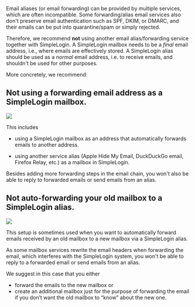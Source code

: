 Email aliases (or email forwarding) can be provided by multiple services, which are often incompatible. Some forwarding/alias email services also don't preserve email authentication such as SPF, DKIM, or DMARC, and their emails can be put into quarantine/spam or simply rejected.

Therefore, we recommend **not** using another email alias/forwarding service together with SimpleLogin. A SimpleLogin mailbox needs to be a *final* email address, i.e., where emails are effectively stored. A SimpleLogin alias should be used as a *normal* email address, i.e. to receive emails, and shouldn't be used for other purposes.

More concretely, we recommend:

##	Not using a forwarding email address as a SimpleLogin mailbox. 

![](anti-phishing/mailbox-is-alias.png)

This includes 

- using a SimpleLogin mailbox as an address that automatically forwards emails to another address.

- using another service alias (Apple Hide My Email, DuckDuckGo email, Firefox Relay, etc.) as a mailbox in SimpleLogin. 

Besides adding more forwarding steps in the email chain, you won't also be able to reply to forwarded emails or send emails from an alias.


## Not auto-forwarding your old mailbox to a SimpleLogin alias. 

![](anti-phishing/old-mailbox.png)

This setup is sometimes used when you want to automatically forward emails received by an old mailbox to a new mailbox via a SimpleLogin alias.

As some mailbox services rewrite the email headers when forwarding the email, which interferes with the SimpleLogin system, you won't be able to reply to a forwarded email or send emails from an alias.

We suggest in this case that you either 

- forward the emails to the new mailbox or
- create an additional mailbox just for the purpose of forwarding the email if you don’t want the old mailbox to “know” about the new one.



